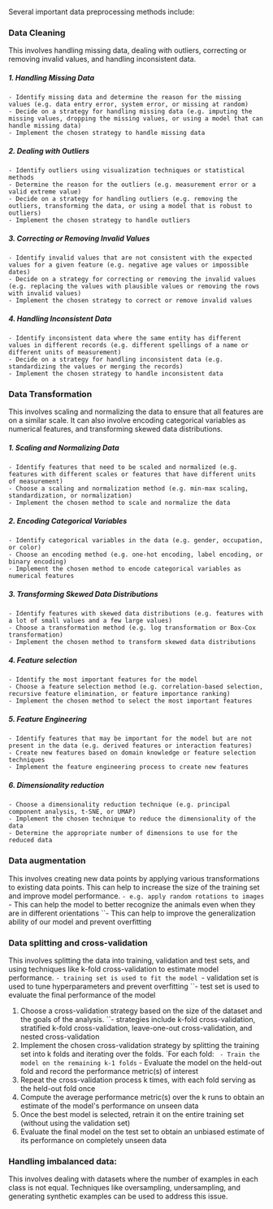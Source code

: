 Several important data preprocessing methods include:

### Data Cleaning
This involves handling missing data, dealing with outliers, correcting or removing invalid values, and handling inconsistent data.
##### 1. Handling Missing Data
	- Identify missing data and determine the reason for the missing values (e.g. data entry error, system error, or missing at random)
	- Decide on a strategy for handling missing data (e.g. imputing the missing values, dropping the missing values, or using a model that can handle missing data)
	- Implement the chosen strategy to handle missing data
##### 2. Dealing with Outliers
	- Identify outliers using visualization techniques or statistical methods
	- Determine the reason for the outliers (e.g. measurement error or a valid extreme value)
	- Decide on a strategy for handling outliers (e.g. removing the outliers, transforming the data, or using a model that is robust to outliers)
	- Implement the chosen strategy to handle outliers
##### 3. Correcting or Removing Invalid Values
	- Identify invalid values that are not consistent with the expected values for a given feature (e.g. negative age values or impossible dates)
	- Decide on a strategy for correcting or removing the invalid values (e.g. replacing the values with plausible values or removing the rows with invalid values)
	- Implement the chosen strategy to correct or remove invalid values
##### 4. Handling Inconsistent Data
	- Identify inconsistent data where the same entity has different values in different records (e.g. different spellings of a name or different units of measurement)
	- Decide on a strategy for handling inconsistent data (e.g. standardizing the values or merging the records)
	- Implement the chosen strategy to handle inconsistent data

### Data Transformation
This involves scaling and normalizing the data to ensure that all features are on a similar scale. It can also involve encoding categorical variables as numerical features, and transforming skewed data distributions.
##### 1. Scaling and Normalizing Data
	- Identify features that need to be scaled and normalized (e.g. features with different scales or features that have different units of measurement)
	- Choose a scaling and normalization method (e.g. min-max scaling, standardization, or normalization)
	- Implement the chosen method to scale and normalize the data
##### 2. Encoding Categorical Variables
	- Identify categorical variables in the data (e.g. gender, occupation, or color)
	- Choose an encoding method (e.g. one-hot encoding, label encoding, or binary encoding)
	- Implement the chosen method to encode categorical variables as numerical features
##### 3. Transforming Skewed Data Distributions
	- Identify features with skewed data distributions (e.g. features with a lot of small values and a few large values)
	- Choose a transformation method (e.g. log transformation or Box-Cox transformation)
	- Implement the chosen method to transform skewed data distributions
##### 4. Feature selection
	- Identify the most important features for the model
	- Choose a feature selection method (e.g. correlation-based selection, recursive feature elimination, or feature importance ranking)
	- Implement the chosen method to select the most important features
##### 5. Feature Engineering
	- Identify features that may be important for the model but are not present in the data (e.g. derived features or interaction features)
	- Create new features based on domain knowledge or feature selection techniques
	- Implement the feature engineering process to create new features
##### 6. Dimensionality reduction
	- Choose a dimensionality reduction technique (e.g. principal component analysis, t-SNE, or UMAP)
	- Implement the chosen technique to reduce the dimensionality of the data
	- Determine the appropriate number of dimensions to use for the reduced data

### Data augmentation
This involves creating new data points by applying various transformations to existing data points. This can help to increase the size of the training set and improve model performance.
	``- e.g. apply random rotations to images
	``- This can help the model to better recognize the animals even when they are in different orientations
	``- This can help to improve the generalization ability of our model and prevent overfitting

### Data splitting and cross-validation
This involves splitting the data into training, validation and test sets, and using techniques like k-fold cross-validation to estimate model performance.
	``- training set is used to fit the model
	``- validation set is used to tune hyperparameters and prevent overfitting
	``- test set is used to evaluate the final performance of the model
1. Choose a cross-validation strategy based on the size of the dataset and the goals of the analysis.
	``-  strategies include k-fold cross-validation, stratified k-fold cross-validation, leave-one-out cross-validation, and nested cross-validation
2. Implement the chosen cross-validation strategy by splitting the training set into k folds and iterating over the folds.
	`For each fold:
	``	- Train the model on the remaining k-1 folds
	``	- Evaluate the model on the held-out fold and record the performance metric(s) of interest
3. Repeat the cross-validation process k times, with each fold serving as the held-out fold once
4. Compute the average performance metric(s) over the k runs to obtain an estimate of the model's performance on unseen data
5. Once the best model is selected, retrain it on the entire training set (without using the validation set)
6. Evaluate the final model on the test set to obtain an unbiased estimate of its performance on completely unseen data

### Handling imbalanced data: 
This involves dealing with datasets where the number of examples in each class is not equal. Techniques like oversampling, undersampling, and generating synthetic examples can be used to address this issue.
	